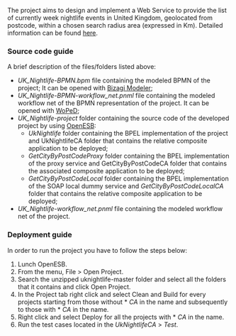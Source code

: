 The project aims to design and implement a Web Service to provide the list of currently week nightlife events in United Kingdom, geolocated from postcode, within a chosen search radius area (expressed in Km). Detailed information can be found [here](https://drive.google.com/file/d/1ipDawFD93zCwDzfc2OdotbiCFsWiTWgg/view).

### Source code guide

A brief description of the files/folders listed above:
  * *UK_Nightlife-BPMN.bpm* file containing the modeled BPMN of the project; It can be opened with [Bizagi Modeler](https://www.bizagi.com/uk/products/bpm-suite/modeler);
  * *UK_Nightlife-BPMN-workflow_net.pnml* file containing the modeled workflow net of the BPMN representation of the project. It can be opened with [WoPeD](https://woped.dhbw-karlsruhe.de/);
  * *UK_Nightlife-project* folder containing the source code of the developed project by using [OpenESB](http://www.open-esb.net/):
    * *UkNightlife* folder containing the BPEL implementation of the project and UkNightlifeCA folder that contains the relative composite application to be deployed;
    * *GetCityByPostCodeProxy* folder containing the BPEL implementation of the proxy service and GetCityByPostCodeCA folder that contains the associated composite application to be deployed;
    * *GetCityByPostCodeLocal* folder containing the BPEL implementation of the SOAP local dummy service and *GetCityByPostCodeLocalCA* folder that contains the relative composite application to be deployed;
 * *UK_Nightlife-workflow_net.pnml* file containing the modeled workflow net of the project.
 
 ### Deployment guide
 
 In order to run the project you have to follow the steps below:
 
 1. Lunch OpenESB.
 2. From the menu, File > Open Project.
 3. Search the unzipped uknightlife-master folder and select all the folders that it contains and click Open Project.
 4. In the Project tab right click and select Clean and Build for every projects starting from those without * *CA* in the name and subsequently to those with * *CA* in the name.
 5. Right click and select Deploy for all the projects with * *CA* in the name.
 6. Run the test cases located in the *UkNightlifeCA* > *Test*.
